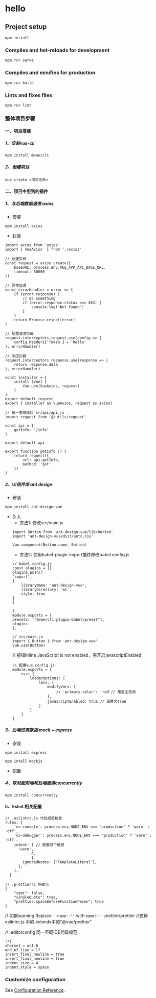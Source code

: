 # hello

## Project setup
```
npm install
```

### Compiles and hot-reloads for development
```
npm run serve
```

### Compiles and minifies for production
```
npm run build
```

### Lints and fixes files
```
npm run lint
```

### 整体项目步骤
#### 一、项目搭建

##### 1、安装vue-cli
```
npm install @vue/cli
```
##### 2、创建项目
```
vue create <项目名称>
```
#### 二、项目中用到的插件
##### 1、与后端数据通信 axios
- 安装
```
npm install axios
```
- 封装
```
import axios from 'axios'
import { VueAxios  } from './axios'

// 创建实例
const request = axios.create({
    baseURL: process.env.VUE_APP_API_BASE_URL,
    timeout: 30000
})

// 异常处理
const errorHandler = error => {
    if (error.response) {
        // do something
        if (error.response.status === 404) {
            console.log('Not found')
        }
    }
    return Promise.reject(error)
}

// 配置请求拦截
request.interceptors.request.use(config => {
    config.headers['Token'] = 'hello'
}, errorHandler)

// 响应拦截
request.interceptors.response.use(response => {
    return response.data
}, errorHandler)

const installer = {
    install (Vue) {
        Vue.use(VueAxios, request)
    }
}
export default request
export { installer as VueAxios, request as axios}

```
```
// 统一管理接口 sr/api/api.js
import request from '@/utils/request'

const api = {
    getInfo: '/info'
}

export default api

export function getInfo () {
    return request({
        url: api.getInfo,
        method: 'get'
    })
}
```
##### 2、UI组件库 ant design
- 安装
```
npm install ant-design-vue
```
- 引入
    - 方法1: 修改src/main.js
    ```
    import Button from 'ant-design-vue/lib/button'
    import 'ant-design-vue/dist/antd.css'

    Vue.component(Button.name, Button)
    ```
    - 方法2: 使用babel-plugin-import插件修改babel.config.js
    ```
    // babel.config.js
    const plugins = []
    plugins.push([
    'import',
    {
        libraryName: 'ant-design-vue',
        libraryDirectory: 'es',
        style: true
    }
    ]

    )
    module.exports = {
    presets: ["@vue/cli-plugin-babel/preset"],
    plugins
    };
    ```
    ```
    // src/main.js
    import { Button } from 'ant-design-vue'
    Vue.use(Button)
    ```
    // 报错Inline JavaScript is not enabled，需开启javascriptEnabled
    ```
    \\ 配置vue.config.js
    module.exports = {
        css: {
            loaderOptions: {
                less: {
                    modifyVars: {
                        // 'primary-color': 'red'// 覆盖主色调
                    },
                    javascriptEnabled: true // 设置为true
                }
            }
        }
    }
    ```

##### 3、后端仿真数据 mock + express
- 安装
```
npm install express

npm intall mockjs

```
- 配置


##### 4、联动起前端和后端服务concurrently
```
npm install concurrently
```
#### 5、Eslint 相关配置
```
// .eslintrc.js 代码规范检查
rules: {
    'no-console': process.env.NODE_ENV === 'production' ? 'warn' : 'off',
    'no-debugger': process.env.NODE_ENV === 'production' ? 'warn' : 'off',
    indent: [ // 配置四个缩进
      'warn',
            4,
            {
        ignoredNodes: ['TemplateLiteral'], 
      },
    ],
  }
```
```
// .prettierrc 格式化
{
    "semi": false,
    "singleQuote": true,
    "prettier.spaceBeforeFunctionParen": true
}
```
// 如果warning  Replace `··name:·""` with `name:·''`    prettier/prettier
//去掉 eslintrc.js 中的 extends中的"@vue/prettier"

// .editorconfig 同一不同IDE代码规范
```
[*]
charset = utf-8
end_of_line = lf
insert_final_newline = true
insert_final_newline = true
indent_size = 4
indent_style = space
```
### Customize configuration
See [Configuration Reference](https://cli.vuejs.org/config/).
